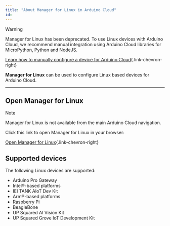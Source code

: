 ```yaml
---
title: "About Manager for Linux in Arduino Cloud"
id:
---
```


> [!WARNING]
> Manager for Linux has been deprecated. To use Linux devices with Arduino Cloud, we recommend manual integration using Arduino Cloud libraries for MicroPython, Python and NodeJS.
>
> [Learn how to manually configure a device for Arduino Cloud](https://docs.arduino.cc/arduino-cloud/features/manual-device/){.link-chevron-right}

**Manager for Linux** can be used to configure Linux based devices for Arduino Cloud.

---

## Open Manager for Linux

> [!NOTE]
> Manager for Linux is not available from the main Arduino Cloud navigation.

Click this link to open Manager for Linux in your browser:

[Open Manager for Linux](https://create.arduino.cc/getting-started/){.link-chevron-right}

## Supported devices

The following Linux devices are supported:

* Arduino Pro Gateway
* Intel®-based platforms
* IEI TANK AIoT Dev Kit
* Arm®-based platforms
* Raspberry Pi
* BeagleBone
* UP Squared AI Vision Kit
* UP Squared Grove IoT Development Kit
